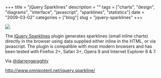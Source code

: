 +++
title = "jQuery Sparklines"
description = ""
tags = ["charts", "design", "diagrams", "interface", "javascript", "sparklines", "statistics"]
date = "2009-03-02"
categories = ["blog"]
slug = "jquery-sparklines"
+++



  <div class="notebook-screenshot"><a href="http://www.omnipotent.net/jquery.sparkline/"><img src="/media/notebook/jquery-sparklines.jpg" class="notebook-image" /></a></div><p>The <a href="http://www.omnipotent.net/jquery.sparkline/">jQuery Sparklines</a> plugin generates sparklines (small inline charts) directly in the browser using data supplied either inline in the HTML, or via javascript. The plugin is compatible with most modern browsers and has been tested with Firefox 2+, Safari 3+, Opera 9 and Internet Explorer 6 &amp; 7.</p>
<p>Via <a href="http://twitter.com/darrengeraghty/status/1270704776">@darrengeraghty</a></p>
    
  <a href="http://www.omnipotent.net/jquery.sparkline/">http://www.omnipotent.net/jquery.sparkline/</a>
